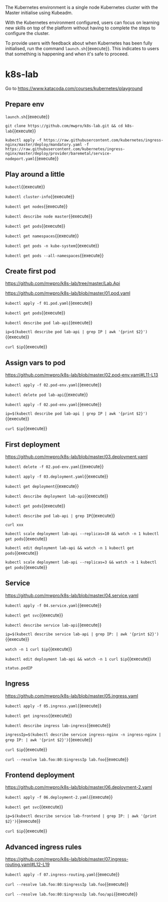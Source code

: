 The Kubernetes environment is a single node Kubernetes cluster with the Master initialise using Kubeadm.

With the Kubernetes environment configured, users can focus on learning new skills on top of the platform without having to complete the steps to configure the cluster.

To provide users with feedback about when Kubernetes has been fully initialised, run the command `launch.sh`{{execute}}. This indicates to users that something is happening and when it's safe to proceed.

# k8s-lab

Go to https://www.katacoda.com/courses/kubernetes/playground

## Prepare env

`launch.sh`{{execute}}

`git clone https://github.com/mwpro/k8s-lab.git && cd k8s-lab`{{execute}}

`kubectl apply -f https://raw.githubusercontent.com/kubernetes/ingress-nginx/master/deploy/mandatory.yaml -f https://raw.githubusercontent.com/kubernetes/ingress-nginx/master/deploy/provider/baremetal/service-nodeport.yaml`{{execute}}

## Play around a little

`kubectl`{{execute}}

`kubectl cluster-info`{{execute}}

`kubectl get nodes`{{execute}}

`kubectl describe node master`{{execute}}

`kubectl get pods`{{execute}}

`kubectl get namespaces`{{execute}}

`kubectl get pods -n kube-system`{{execute}}

`kubectl get pods --all-namespaces`{{execute}}

## Create first pod

https://github.com/mwpro/k8s-lab/tree/master/Lab.Api

https://github.com/mwpro/k8s-lab/blob/master/01.pod.yaml

`kubectl apply -f 01.pod.yaml`{{execute}}

`kubectl get pods`{{execute}}

`kubectl describe pod lab-api`{{execute}}

`ip=$(kubectl describe pod lab-api | grep IP | awk '{print $2}')`{{execute}}

`curl $ip`{{execute}}

## Assign vars to pod

https://github.com/mwpro/k8s-lab/blob/master/02.pod-env.yaml#L11-L13

`kubectl apply -f 02.pod-env.yaml`{{execute}}

`kubectl delete pod lab-api`{{execute}}

`kubectl apply -f 02.pod-env.yaml`{{execute}}

`ip=$(kubectl describe pod lab-api | grep IP | awk '{print $2}')`{{execute}}

`curl $ip`{{execute}}

## First deployment

https://github.com/mwpro/k8s-lab/blob/master/03.deployment.yaml

`kubectl delete -f 02.pod-env.yaml`{{execute}}

`kubectl apply -f 03.deployment.yaml`{{execute}}

`kubectl get deployment`{{execute}}

`kubectl describe deployment lab-api`{{execute}}

`kubectl get pods`{{execute}}

`kubectl describe pod lab-api | grep IP`{{execute}}

`curl xxx`

`kubectl scale deployment lab-api --replicas=10 && watch -n 1 kubectl get pods`{{execute}}

`kubectl edit deployment lab-api && watch -n 1 kubectl get pods`{{execute}}

`kubectl scale deployment lab-api --replicas=3 && watch -n 1 kubectl get pods`{{execute}}

## Service

https://github.com/mwpro/k8s-lab/blob/master/04.service.yaml

`kubectl apply -f 04.service.yaml`{{execute}}

`kubectl get svc`{{execute}}

`kubectl describe service lab-api`{{execute}}

`ip=$(kubectl describe service lab-api | grep IP: | awk '{print $2}')`{{execute}}

`watch -n 1 curl $ip`{{execute}}

`kubectl edit deployment lab-api && watch -n 1 curl $ip`{{execute}}

`status.podIP`

## Ingress

https://github.com/mwpro/k8s-lab/blob/master/05.ingress.yaml

`kubectl apply -f 05.ingress.yaml`{{execute}}

`kubectl get ingress`{{execute}}

`kubectl describe ingress lab-ingress`{{execute}}

`ingressIp=$(kubectl describe service ingress-nginx -n ingress-nginx | grep IP: | awk '{print $2}')`{{execute}}

`curl $ip`{{execute}}

`curl --resolve lab.foo:80:$ingressIp lab.foo`{{execute}}

## Frontend deployment

https://github.com/mwpro/k8s-lab/blob/master/06.deployment-2.yaml

`kubectl apply -f 06.deployment-2.yaml`{{execute}}

`kubectl get svc`{{execute}}

`ip=$(kubectl describe service lab-frontend | grep IP: | awk '{print $2}')`{{execute}}

`curl $ip`{{execute}}

## Advanced ingress rules

https://github.com/mwpro/k8s-lab/blob/master/07.ingress-routing.yaml#L12-L19

`kubectl apply -f 07.ingress-routing.yaml`{{execute}}

`curl --resolve lab.foo:80:$ingressIp lab.foo`{{execute}}

`curl --resolve lab.foo:80:$ingressIp lab.foo/api`{{execute}}